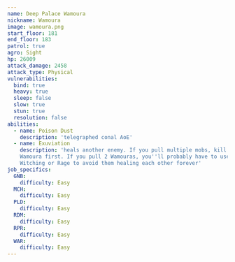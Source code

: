 ```yaml
---
name: Deep Palace Wamoura
nickname: Wamoura
image: wamoura.png
start_floor: 181
end_floor: 183
patrol: true
agro: Sight
hp: 26009
attack_damage: 2458
attack_type: Physical
vulnerabilities:
  bind: true
  heavy: true
  sleep: false
  slow: true
  stun: true
  resolution: false
abilities:
  - name: Poison Dust
    description: 'telegraphed conal AoE'
  - name: Exuviation
    description: 'heals another enemy. If you pull multiple mobs, kill the
    Wamoura first. If you pull 2 Wamouras, you''ll probably have to use
    Witching or Rage to avoid them healing each other forever'
job_specifics:
  GNB:
    difficulty: Easy
  MCH:
    difficulty: Easy
  PLD:
    difficulty: Easy
  RDM:
    difficulty: Easy
  RPR:
    difficulty: Easy
  WAR:
    difficulty: Easy
---
```

